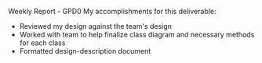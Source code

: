 Weekly Report - GPD0
My accomplishments for this deliverable:
* Reviewed my design against the team's design
* Worked with team to help finalize class diagram and necessary methods for each class 
* Formatted design-description document
